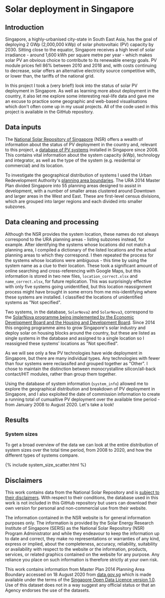 # Solar deployment in Singapore

## Introduction

Singapore, a highly-urbanised city-state in South East Asia, has the goal of deploying 2 GWp (2,000,000 kWp) of solar photovoltaic (PV) capacity by 2030. Sitting close to the equator, Singapore receives a high level of solar irradiance - around 1,600 kWh per square metre per year - which makes solar PV an obvious choice to contribute to its renewable energy goals. PV module prices fell 86% between 2010 and 2018 and, with costs continuing to decrease, solar offers an alternative electricity source competitive with, or lower than, the tariffs of the national grid.

In this project I took a (very brief!) look into the status of solar PV deployment in Singapore. As well as learning more about deployment in the country, it also let me explore some interesting real-life data and gave me an excuse to practice some geographic and web-based visualisations which don't often come up in my usual projects. All of the code used in this project is available in the GitHub repository. 

## Data inputs

The [National Solar Repository of Singapore](https://www.solar-repository.sg/) (NSR) offers a wealth of information about the status of PV deployment in the country and, relevant to this project, a [database of PV systems](https://www.solar-repository.sg/pv-systems-database) installed in Singapore since 2008. This contains vital information about the system capacity (kWp), technology and integrator, as well as the type of the system (e.g. residential or commercial) and its location.

To investigate the geographical distribution of systems I used the Urban Redevelopment Authority's [planning area boundaries](https://data.gov.sg/dataset/master-plan-2014-planning-area-boundary-web). The URA 2014 Master Plan divided Singapore into 55 planning areas designed to assist in development, with a number of smaller areas clustered around Downtown and larger areas in the West and East. These are first-level census divisions, which are grouped into larger regions and each divided into smaller subzones. 

## Data cleaning and processing

Although the NSR provides the system location, these names do not always correspond to the URA planning areas - listing subzones instead, for example. After identifying the systems whose locations did not match a planning area, I compiled a dictionary of the listed locations and the actual planning areas to which they correspond. I then repeated the process for the systems whose locations were ambiguous - this time by using the system name as a clue to their location. These took a significant amount of online searching and cross-referencing with Google Maps, but this information is stored in two new files, `location_correct.xlsx` and `name_correct.xlsx`, for future replication. This was surprisingly effective with only five systems going unidentified, but this location reassignment process might have brought in some errors from me mis-identifying where these systems are installed. I classified the locations of unidentified systems as "Not specified". 

Two systems, in the database, `SolarNova2` and `SolarNova3`, correspond to the [SolarNova programme being implemented by the Economic Development Board and the Housing and Development Board](https://www.hdb.gov.sg/cs/infoweb/about-us/our-role/smart-and-sustainable-living/solarnova-page). Since 2014 this ongoing programme aims to grow Singapore's solar industry and deploy solar on housing blocks around the country, but these are listed as single systems in the database and assigned to a single location so I reassigned these systems' locations as "Not specified". 

As we will see only a few PV technologies have wide deployment in Singapore, but there are many individual types. Any technologies with fewer than four systems were reclassifed and grouped together as "Other". I chose to maintain the distinction between monocrystalline silicon/all-back contact/HIT modules, rather than group them together. 

Using the database of system information (`system_info`) allowed me to explore the geographical distribution and breakdown of PV deployment in Singapore, and I also exploited the date of commission information to create a running total of cumualtive PV deployment over the available time period - from January 2008 to August 2020. Let's take a look!

## Results

### System sizes

To get a broad overview of the data we can look at the entire distribution of system sizes over the total time period, from 2008 to 2020, and how the different types of systems compare.

{% include system_size_scatter.html %}



## Disclaimers

This work contains data from the National Solar Repository and is [subject to their disclaimers](https://www.solar-repository.sg/disclaimer). With respect to their conditions, the database used in this work is not included in this GitHub repository but users can download their own version for personal and non-commercial use from their website. 

The information contained in the NSR website is for general information purposes only. The information is provided by the Solar Energy Research Institute of Singapore (SERIS) as the National Solar Repository (NSR) Program Administrator and while they endeavour to keep the information up to date and correct, they make no representations or warranties of any kind, express or implied, about the completeness, accuracy, reliability, suitability or availability with respect to the website or the information, products, services, or related graphics contained on the website for any purpose. Any reliance you place on such information is therefore strictly at your own risk.

This work contains information from Master Plan 2014 Planning Area Boundary accessed on 18 August 2020 from [data.gov.sg](https://data.gov.sg/dataset/master-plan-2014-planning-area-boundary-web?resource_id=2ab23cb2-b1a4-4b1a-a9e1-b9cad0ac159b) which is made available under the terms of the [Singapore Open Data Licence version 1.0](https://data.gov.sg/open-data-licence). Use of this dataset does not in a way suggest any official status or that an Agency endorses the use of the datasets.


```python

```
